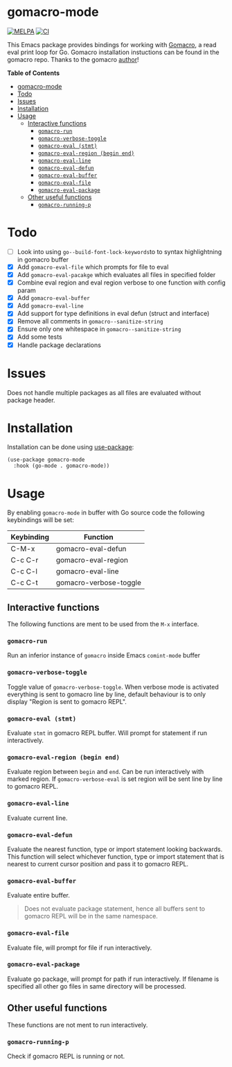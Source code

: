 # gomacro-mode

[![MELPA](https://melpa.org/packages/gomacro-mode-badge.svg)](https://melpa.org/#/gomacro-mode)
[![CI](https://github.com/storvik/gomacro-mode/workflows/CI/badge.svg)](https://github.com/storvik/gomacro-mode/actions)

This Emacs package provides bindings for working with [Gomacro](https://github.com/cosmos72/gomacro), a read eval print loop for Go.
Gomacro installation instuctions can be found in the gomacro repo.
Thanks to the gomacro [author](https://github.com/cosmos72)!

<!-- markdown-toc start - Don't edit this section. Run M-x markdown-toc-refresh-toc -->
**Table of Contents**

- [gomacro-mode](#gomacro-mode)
- [Todo](#todo)
- [Issues](#issues)
- [Installation](#installation)
- [Usage](#usage)
    - [Interactive functions](#interactive-functions)
        - [`gomacro-run`](#gomacro-run)
        - [`gomacro-verbose-toggle`](#gomacro-verbose-toggle)
        - [`gomacro-eval (stmt)`](#gomacro-eval-stmt)
        - [`gomacro-eval-region (begin end)`](#gomacro-eval-region-begin-end)
        - [`gomacro-eval-line`](#gomacro-eval-line)
        - [`gomacro-eval-defun`](#gomacro-eval-defun)
        - [`gomacro-eval-buffer`](#gomacro-eval-buffer)
        - [`gomacro-eval-file`](#gomacro-eval-file)
        - [`gomacro-eval-package`](#gomacro-eval-package)
    - [Other useful functions](#other-useful-functions)
        - [`gomacro-running-p`](#gomacro-running-p)

<!-- markdown-toc end -->

# Todo

- [ ] Look into using `go--build-font-lock-keywords`to to syntax highlightning in gomacro buffer
- [x] Add `gomacro-eval-file` which prompts for file to eval
- [x] Add `gomacro-eval-pacakge` which evaluates all files in specified folder
- [x] Combine eval region and eval region verbose to one function with config param
- [x] Add `gomacro-eval-buffer`
- [x] Add `gomacro-eval-line`
- [x] Add support for type definitions in eval defun (struct and interface)
- [x] Remove all comments in `gomacro--sanitize-string`
- [x] Ensure only one whitespace in `gomacro--sanitize-string`
- [x] Add some tests
- [x] Handle package declarations

# Issues

Does not handle multiple packages as all files are evaluated without package header.

# Installation

Installation can be done using [use-package](https://github.com/jwiegley/use-package):

``` emacs-lisp
(use-package gomacro-mode
  :hook (go-mode . gomacro-mode))
```

# Usage

By enabling `gomacro-mode` in buffer with Go source code the following keybindings will be set:

| Keybinding | Function               |
|------------|------------------------|
| C-M-x      | gomacro-eval-defun     |
| C-c C-r    | gomacro-eval-region    |
| C-c C-l    | gomacro-eval-line      |
| C-c C-t    | gomacro-verbose-toggle |

## Interactive functions

The following functions are ment to be used from the `M-x` interface.

### `gomacro-run`

Run an inferior instance of `gomacro` inside Emacs `comint-mode` buffer

### `gomacro-verbose-toggle`

Toggle value of `gomacro-verbose-toggle`.
When verbose mode is activated everything is sent to gomacro line by line, default behaviour is to only display "Region is sent to gomacro REPL".

### `gomacro-eval (stmt)`

Evaluate `stmt` in gomacro REPL buffer.
Will prompt for statement if run interactively.

### `gomacro-eval-region (begin end)`

Evaluate region between `begin` and `end`.
Can be run interactively with marked region.
If `gomacro-verbose-eval` is set region will be sent line by line to gomacro REPL.

### `gomacro-eval-line`

Evaluate current line.

### `gomacro-eval-defun`

Evaluate the nearest function, type or import statement looking backwards.
This function will select whichever function, type or import statement that is nearest to current cursor position and pass it to gomacro REPL.

### `gomacro-eval-buffer`

Evaluate entire buffer.

> Does not evaluate package statement, hence all buffers sent to gomacro REPL will be in the same namespace.

### `gomacro-eval-file`

Evaluate file, will prompt for file if run interactively.

### `gomacro-eval-package`

Evaluate go package, will prompt for path if run interactively.
If filename is specified all other go files in same directory will be processed.

## Other useful functions

These functions are not ment to run interactively.

### `gomacro-running-p`

Check if gomacro REPL is running or not.
